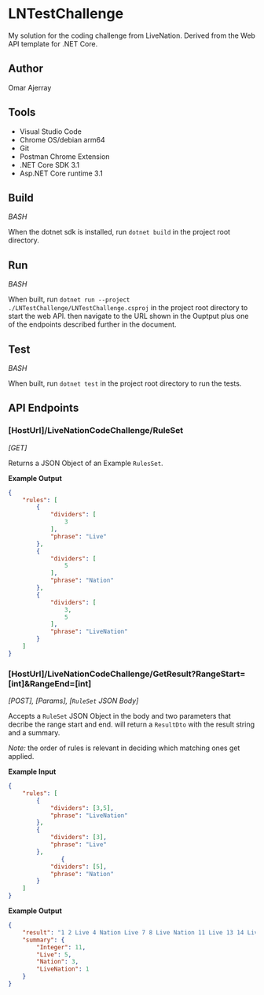 # LNTestChallenge

My solution for the coding challenge from LiveNation.
Derived from the Web API template for .NET Core.

## Author

Omar Ajerray

## Tools

- Visual Studio Code
- Chrome OS/debian arm64
- Git
- Postman Chrome Extension
- .NET Core SDK 3.1
- Asp.NET Core runtime 3.1

## Build

_BASH_

When the dotnet sdk is installed, run `dotnet build` in the project root directory. 

## Run

_BASH_

When built, run `dotnet run --project ./LNTestChallenge/LNTestChallenge.csproj` in the project root directory to start the web API. then navigate to the URL shown in the Ouptput plus one of the endpoints described further in the document.

## Test

_BASH_

When built, run `dotnet test` in the project root directory to run the tests.

## API Endpoints

### [HostUrl]/LiveNationCodeChallenge/RuleSet

_[GET]_

Returns a JSON Object of an Example `RulesSet`.

__Example Output__
``` JSON
{
    "rules": [
        {
            "dividers": [
                3
            ],
            "phrase": "Live"
        },
        {
            "dividers": [
                5
            ],
            "phrase": "Nation"
        },
        {
            "dividers": [
                3,
                5
            ],
            "phrase": "LiveNation"
        }
    ]
}
```

### [HostUrl]/LiveNationCodeChallenge/GetResult?RangeStart=[int]&RangeEnd=[int]

_[POST], [Params], [`RuleSet` JSON Body]_

Accepts a `RuleSet` JSON Object in the body and two parameters that decribe the range start and end. will return a `ResultDto` with the result string and a summary.

_Note:_ the order of rules is relevant in deciding which matching ones get applied.

__Example Input__
``` JSON
{
    "rules": [
    	{
            "dividers": [3,5],
            "phrase": "LiveNation"
        },
    	{
            "dividers": [3],
            "phrase": "Live"
        },
               {
            "dividers": [5],
            "phrase": "Nation"
        }
    ]
}
```

__Example Output__

``` JSON
{
    "result": "1 2 Live 4 Nation Live 7 8 Live Nation 11 Live 13 14 LiveNation 16 17 Live 19 Nation",
    "summary": {
        "Integer": 11,
        "Live": 5,
        "Nation": 3,
        "LiveNation": 1
    }
}
```